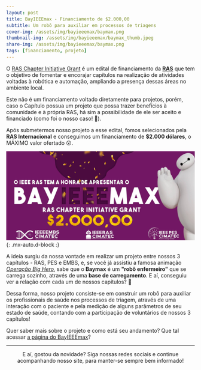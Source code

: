 ```yaml
---
layout: post
title: BayIEEEmax - Financiamento de $2.000,00
subtitle: Um robô para auxiliar em processos de triagens
cover-img: /assets/img/bayieeemax/baymax.png
thumbnail-img: /assets/img/bayieeemax/baymax_thumb.jpeg
share-img: /assets/img/bayieeemax/baymax.png
tags: [financiamento, projeto]
---
```


O [RAS Chapter Initiative Grant](https://www.ieee-ras.org/chapters/support-for-chapters) é um edital de financiamento da [**RAS**](https://www.ieee-ras.org/) que tem o objetivo de fomentar e encorajar capítulos na realização de atividades voltadas à robótica e automação, ampliando a presença dessas áreas no ambiente local.

Este não é um financiamento voltado diretamente para projetos, porém, caso o Capítulo possua um projeto que possa trazer benefícios à comunidade e à própria RAS, há sim a possibilidade de ele ser aceito e financiado (como foi o nosso caso! &#129321;).

Após submetermos nosso projeto a esse edital, fomos selecionados pela **RAS Internacional** e conseguimos um financiamento de **$2.000 dólares**, o MÁXIMO valor ofertado &#128562;.

![BayIEEEmax Financiamento](/assets/img/bayieeemax/baymax_premio.png){: .mx-auto.d-block :}

A ideia surgiu da nossa vontade em realizar um projeto entre nossos 3 capítulos - RAS, PES e EMBS, e, se você já assistiu a famosa animação [*Operação Big Hero*](https://www.adorocinema.com/filmes/filme-209529/), sabe que o **Baymax** é um **"robô enfermeiro"** que se carrega sozinho, através de uma **base de carregamento**. E aí, conseguiu ver a relação com cada um de nossos capítulos? &#128556;

Dessa forma, nosso projeto consiste-se em construir um robô para auxiliar os profissionais de saúde nos processos de triagem, através de uma interação com o paciente e pela medição de alguns parâmetros de seu estado de saúde, contando com a participação de voluntários de nossos 3 capítulos!

Quer saber mais sobre o projeto e como está seu andamento? Que tal acessar [a página do BayIEEEmax](ieeecimatec.github.io/project-bayieeemax)?

---
<p style="text-align: center;">
E aí, gostou da novidade?
Siga nossas redes sociais e continue acompanhando nosso site, para manter-se sempre bem informado!
</p>
